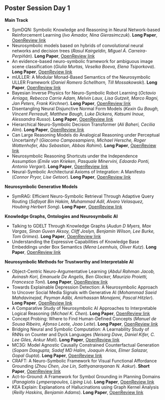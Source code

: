 ## Poster Session Day 1

**Main Track**

- SymDQN: Symbolic Knowledge and Reasoning in Neural Network-based Reinforcement Learning (_Ivo Amador, Nina Gierasimczuk_). **Long Paper**, [OpenReview link](https://openreview.net/forum?id=ncEGGRYska)
- Neurosymbolic models based on hybrids of convolutional neural networks and decision trees (_Rasul Kairgeldin, Miguel Á. Carreira-Perpiñán_). **Long Paper**, [OpenReview link](https://openreview.net/forum?id=NdbjM5ZCor)
- An evidence-based neuro-symbolic framework for ambiguous image scene classification (_Giulia Murtas, Veselka Boeva, Elena Tsiporkova_). **Long Paper**, [OpenReview link](https://openreview.net/forum?id=6UnuZcQ2zY)
- mULLER: A Modular Monad-Based Semantics of the Neurosymbolic ULLER Framework (_Daniel Romero Schellhorn, Till Mossakowski_). **Long Paper**, [OpenReview link](https://openreview.net/forum?id=zIsnMqATI6)
- Bayesian Inverse Physics for Neuro-Symbolic Robot Learning (_Octavio Arriaga, Rebecca Carrie Adam, Melvin Laux, Lisa Gutzeit, Marco Ragni, Jan Peters, Frank Kirchner_). **Long Paper**, [OpenReview link](https://openreview.net/forum?id=YeT4WtG47d)
- Disentangling Neural Disjunctive Normal Form Models (_Kexin Gu Baugh, Vincent Perreault, Matthew Baugh, Luke Dickens, Katsumi Inoue, Alessandra Russo_). **Long Paper**, [OpenReview link](https://openreview.net/forum?id=66YzQK1eLW)
- Hierarchical Neuro-Symbolic Decision Transformer (_Ali Baheri, Cecilia Alm_). **Long Paper**, [OpenReview link](https://openreview.net/forum?id=tXOU6EULup)
- Can Large Reasoning Models do Analogical Reasoning under Perceptual Uncertainty? (_Giacomo Camposampiero, Michael Hersche, Roger Wattenhofer, Abu Sebastian, Abbas Rahimi_). **Long Paper**, [OpenReview link](https://openreview.net/forum?id=ZcdBwzcBmV)
- Neurosymbolic Reasoning Shortcuts under the Independence Assumption (_Emile van Krieken, Pasquale Minervini, Edoardo Ponti, Antonio Vergari_). **Long Paper**, [OpenReview link](https://openreview.net/forum?id=ifoKXDf1KS)
- Neural-Symbolic Architectural Axioms of Integration: A Manifesto (_Connor Pryor, Lise Getoor_). **Long Paper**, [OpenReview link](https://openreview.net/forum?id=zvDSg565AA)

**Neurosymbolic Generative Models**

- SymRAG: Efficient Neuro-Symbolic Retrieval Through Adaptive Query Routing (_Safayat Bin Hakim, Muhammad Adil, Alvaro Velasquez, Houbing Herbert Song_). **Long Paper**, [OpenReview link](https://openreview.net/forum?id=oXGWKdYPNm)

**Knowledge Graphs, Ontologies and Neurosymbolic AI**

- Talking to GDELT Through Knowledge Graphs (_Audun D Myers, Max Vargas, Sinan Guven Aksoy, Cliff Joslyn, Benjamin Wilson, Lee Burke, Tom Grimes_). **Long Paper**, [OpenReview link](https://openreview.net/forum?id=fhyQO1hO4k)
- Understanding the Expressive Capabilities of Knowledge Base Embeddings under Box Semantics (_Mena Leemhuis, Oliver Kutz_). **Long Paper**, [OpenReview link](https://openreview.net/forum?id=0d4sp8MjWs)

**Neurosymbolic Methods for Trustworthy and Interpretable AI**

- Object-Centric Neuro-Argumentative Learning (_Abdul Rahman Jacob, Avinash Kori, Emanuele De Angelis, Ben Glocker, Maurizio Proietti, Francesca Toni_). **Long Paper**, [OpenReview link](https://openreview.net/forum?id=dBB58hqTXG)
- Towards Explainable Depression Detection: A Neurosymbolic Approach to Uncover Social Media Signals with Generative AI (_Mohammad Saeid Mahdavinejad, Peyman Adibi, Amirhassan Monajemi, Pascal Hitzler_). **Long Paper**, [OpenReview link](https://openreview.net/forum?id=JW0bICKKB3)
- A Comparative Study of Neurosymbolic AI Approaches to Interpretable Logical Reasoning (_Michael K. Chen_). **Long Paper**, [OpenReview link](https://openreview.net/forum?id=uO0oaNY9fC)
- Concept Probing: Where to Find Human-Defined Concepts (_Manuel de Sousa Ribeiro, Afonso Leote, Joao Leite_). **Long Paper**, [OpenReview link](https://openreview.net/forum?id=LSe4snLk8X)
- Bridging Neural and Symbolic Computation: A Learnability Study of RNNs on Counter and Dyck Languages (_Neisarg Dave, Daniel Kifer, C. Lee Giles, Ankur Mali_). **Long Paper**, [OpenReview link](https://openreview.net/forum?id=0ALxF79u73)
- MC3G: Model Agnostic Causally Constrained Counterfactual Generation (_Sopam Dasgupta, Sadaf MD Halim, Joaquín Arias, Elmer Salazar, Gopal Gupta_). **Long Paper**, [OpenReview link](https://openreview.net/forum?id=CePNpwFup1)
- CRAFT: A Neuro-Symbolic Framework for Visual Functional Affordance Grounding (_Zhou Chen, Joe Lin, Sathyanarayanan N. Aakur_). **Short Paper**, [OpenReview link](https://openreview.net/forum?id=uCAFYKzvju)
- Act-to-Ground: A Framework for Symbol Grounding in Planning Domains (_Panagiotis Lymperopoulos, Liping Liu_). **Long Paper**, [OpenReview link](https://openreview.net/forum?id=2cbCcr4fdD)
- KEA Explain: Explanations of Hallucinations using Graph Kernel Analysis (_Reilly Haskins, Benjamin Adams_). **Long Paper**, [OpenReview link](https://openreview.net/forum?id=sQlQ0mHZ3G)


